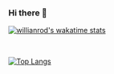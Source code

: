 ### Hi there 👋

<!--
**Zakaria-Tajer/Zakaria-Tajer** is a ✨ _special_ ✨ repository because its `README.md` (this file) appears on your GitHub profile.

Here are some ideas to get you started:

- 🔭 I’m currently working on ...
- 🌱 I’m currently learning ...
- 👯 I’m looking to collaborate on ...
- 🤔 I’m looking for help with ...
- 💬 Ask me about ...
- 📫 How to reach me: ...
- 😄 Pronouns: ...
- ⚡ Fun fact: ...
-->

[![willianrod's wakatime stats](https://github-readme-stats.vercel.app/api/wakatime?Zakaria-Tajer=willianrod)](https://github.com/anuraghazra/github-readme-stats)



<br/>



[![Top Langs](https://github-readme-stats.vercel.app/api/top-langs/?username=Zakaria-Tajer&hide=html,scss,sass,css)](https://github.com/anuraghazra/github-readme-stats)
